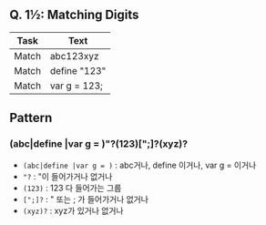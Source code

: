## Q. 1½: Matching Digits
|Task|Text|
|----|----|
|Match|abc123xyz|
|Match|define "123"|
|Match|var g = 123;|

## Pattern
### (abc|define |var g = )"?(123)[";]?(xyz)?
* ```(abc|define |var g = )``` : abc거나, define 이거나, var g = 이거나
* ```"?``` : "이 들어가거나 없거나
* ```(123)``` : 123 다 들어가는 그룹
* ```[";]?``` : " 또는 ; 가 들어가거나 없거나
* ```(xyz)?``` : xyz가 있거나 없거나